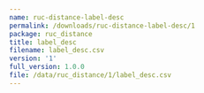 ```yaml
---
name: ruc-distance-label-desc
permalink: /downloads/ruc-distance-label-desc/1
package: ruc_distance
title: label_desc
filename: label_desc.csv
version: '1'
full_version: 1.0.0
file: /data/ruc_distance/1/label_desc.csv
---
```

